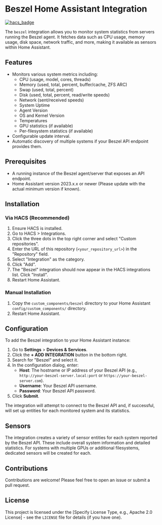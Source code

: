 # Beszel Home Assistant Integration

[![hacs_badge](https://img.shields.io/badge/HACS-Default-orange.svg)](https://github.com/hacs/integration)

The `beszel` integration allows you to monitor system statistics from servers running the Beszel agent. It fetches data such as CPU usage, memory usage, disk space, network traffic, and more, making it available as sensors within Home Assistant.

## Features

*   Monitors various system metrics including:
    *   CPU (usage, model, cores, threads)
    *   Memory (used, total, percent, buffer/cache, ZFS ARC)
    *   Swap (used, total, percent)
    *   Disk (used, total, percent, read/write speeds)
    *   Network (sent/received speeds)
    *   System Uptime
    *   Agent Version
    *   OS and Kernel Version
    *   Temperatures
    *   GPU statistics (if available)
    *   Per-filesystem statistics (if available)
*   Configurable update interval.
*   Automatic discovery of multiple systems if your Beszel API endpoint provides them.

## Prerequisites

*   A running instance of the Beszel agent/server that exposes an API endpoint.
*   Home Assistant version 2023.x.x or newer (Please update with the actual minimum version if known).

## Installation

### Via HACS (Recommended)

1.  Ensure HACS is installed.
2.  Go to HACS > Integrations.
3.  Click the three dots in the top right corner and select "Custom repositories".
4.  Enter the URL of this repository (`<your_repository_url>`) in the "Repository" field.
5.  Select "Integration" as the category.
6.  Click "Add".
7.  The "Beszel" integration should now appear in the HACS integrations list. Click "Install".
8.  Restart Home Assistant.

### Manual Installation

1.  Copy the `custom_components/beszel` directory to your Home Assistant `config/custom_components/` directory.
2.  Restart Home Assistant.

## Configuration

To add the Beszel integration to your Home Assistant instance:

1.  Go to **Settings** > **Devices & Services**.
2.  Click the **+ ADD INTEGRATION** button in the bottom right.
3.  Search for "Beszel" and select it.
4.  In the configuration dialog, enter:
    *   **Host**: The hostname or IP address of your Beszel API (e.g., `http://your-beszel-server.local:port` or `https://your-beszel-server.com`).
    *   **Username**: Your Beszel API username.
    *   **Password**: Your Beszel API password.
5.  Click **Submit**.

The integration will attempt to connect to the Beszel API and, if successful, will set up entities for each monitored system and its statistics.

## Sensors

The integration creates a variety of sensor entities for each system reported by the Beszel API. These include overall system information and detailed statistics. For systems with multiple GPUs or additional filesystems, dedicated sensors will be created for each.

## Contributions

Contributions are welcome! Please feel free to open an issue or submit a pull request.

## License

This project is licensed under the [Specify License Type, e.g., Apache 2.0 License] - see the `LICENSE` file for details (if you have one).
